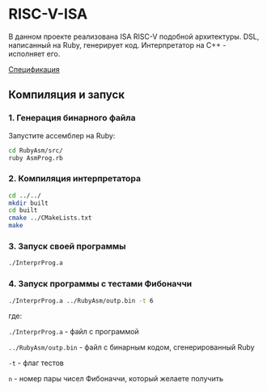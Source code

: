 # RISC-V-ISA

В данном проекте реализована ISA RISC-V подобной архитектуры. 
DSL, написанный на Ruby, генерирует код. Интерпретатор на C++ - исполняет его.

[Спецификация](./DocsForReadme/Task2.pdf)

## Компиляция и запуск

### 1. Генерация бинарного файла

Запустите ассемблер на Ruby:
```bash
cd RubyAsm/src/
ruby AsmProg.rb
```

### 2. Компиляция интерпретатора
```bash
cd ../../
mkdir built
cd built
cmake ../CMakeLists.txt
make
```

### 3. Запуск своей программы
```bash
./InterprProg.a
```

### 4. Запуск программы с тестами Фибоначчи
```bash
./InterprProg.a ../RubyAsm/outp.bin -t 6
```
где:

```./InterprProg.a``` - файл с программой

```../RubyAsm/outp.bin``` - файл с бинарным кодом, сгенерированный Ruby

```-t``` - флаг тестов

```n``` - номер пары чисел Фибоначчи, который желаете получить